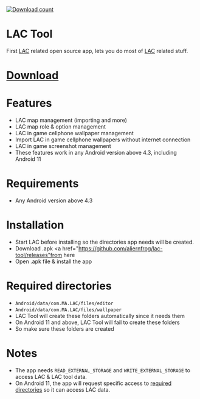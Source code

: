 [![Download count](https://img.shields.io/github/downloads/aliernfrog/lac-tool/total.svg)]()
# LAC Tool
First <a href="https://play.google.com/store/apps/details?id=com.MA.LAC">LAC</a> related open source app, lets you do most of <a href="https://play.google.com/store/apps/details?id=com.MA.LAC">LAC</a> related stuff.

# <a href="https://github.com/aliernfrog/lac-tool/releases">Download</a>

# Features
- LAC map management (importing and more)
- LAC map role & option management
- LAC in game cellphone wallpaper management
- Import LAC in game cellphone wallpapers without internet connection
- LAC in game screenshot management
- These features work in any Android version above 4.3, including Android 11

# Requirements
- Any Android version above 4.3

# Installation
- Start LAC before installing so the directories app needs will be created.
- Download .apk <a href="https://github.com/aliernfrog/lac-tool/releases"from here</a>
- Open .apk file & install the app

# Required directories
- `Android/data/com.MA.LAC/files/editor`
- `Android/data/com.MA.LAC/files/wallpaper`
- LAC Tool will create these folders automatically since it needs them
- On Android 11 and above, LAC Tool will fail to create these folders
- So make sure these folders are created

# Notes
- The app needs `READ_EXTERNAL_STORAGE` and `WRITE_EXTERNAL_STORAGE` to access LAC & LAC tool data.
- On Android 11, the app will request specific access to <a href="#required-directories">required directories</a> so it can access LAC data.
